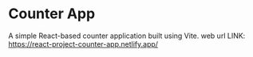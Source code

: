 # Counter App

A simple React-based counter application built using Vite.
web url LINK: https://react-project-counter-app.netlify.app/
